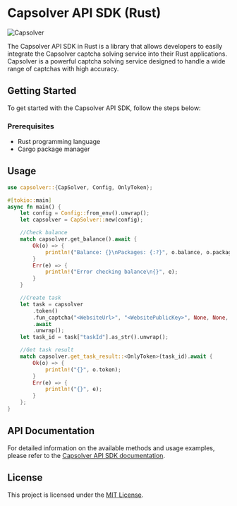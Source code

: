 # Capsolver API SDK (Rust)

![Capsolver](https://www.capsolver.com/_nuxt/logo.eb4b912e.png)

The Capsolver API SDK in Rust is a library that allows developers to easily integrate the Capsolver captcha solving service into their Rust applications. Capsolver is a powerful captcha solving service designed to handle a wide range of captchas with high accuracy.

## Getting Started

To get started with the Capsolver API SDK, follow the steps below:

### Prerequisites

- Rust programming language
- Cargo package manager

## Usage

```rust
use capsolver::{CapSolver, Config, OnlyToken};

#[tokio::main]
async fn main() {
    let config = Config::from_env().unwrap();
    let capsolver = CapSolver::new(config);

    //Check balance
    match capsolver.get_balance().await {
        Ok(o) => {
            println!("Balance: {}\nPackages: {:?}", o.balance, o.packages);
        }
        Err(e) => {
            println!("Error checking balance\n{}", e);
        }
    }

    //Create task
    let task = capsolver
        .token()
        .fun_captcha("<WebsiteUrl>", "<WebsitePublicKey>", None, None, None)
        .await
        .unwrap();
    let task_id = task["taskId"].as_str().unwrap();

    //Get task result
    match capsolver.get_task_result::<OnlyToken>(task_id).await {
        Ok(o) => {
            println!("{}", o.token);
        }
        Err(e) => {
            println!("{}", e);
        }
    };
}
```

 ## API Documentation

For detailed information on the available methods and usage examples, please refer to the [Capsolver API SDK documentation](https://docs.capsolver.com).

## License

This project is licensed under the [MIT License](LICENSE).
